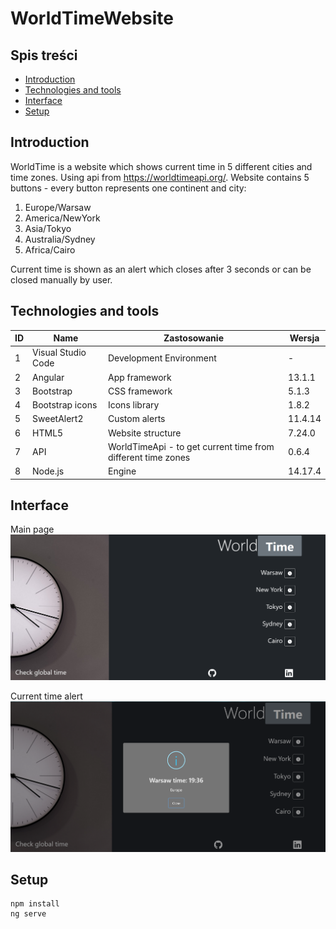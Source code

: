 # WorldTimeWebsite

## Spis treści
* [Introduction](#Introduction)
* [Technologies and tools](#Technologies-and-tools)
* [Interface](#Interface)
* [Setup](#Setup)

## Introduction
WorldTime is a website which shows current time in 5 different cities and time zones. Using api from https://worldtimeapi.org/. Website contains 5 buttons - every button represents one continent and city:
1. Europe/Warsaw
2. America/NewYork
3. Asia/Tokyo
4. Australia/Sydney
5. Africa/Cairo

Current time is shown as an alert which closes after 3 seconds or can be closed manually by user.

## Technologies and tools

| ID | Name | Zastosowanie | Wersja |
| ------- | -------|------|------| 
| 1 | Visual Studio Code | Development Environment | - |
| 2 | Angular | App framework | 13.1.1 |
| 3 | Bootstrap | CSS framework | 5.1.3 |
| 4 | Bootstrap icons | Icons library  | 1.8.2 |
| 5 | SweetAlert2 | Custom alerts | 11.4.14  |
| 6 | HTML5 | Website structure |  7.24.0 |
| 7 | API | WorldTimeApi - to get current time from different time zones | 0.6.4 |
| 8 | Node.js | Engine |  14.17.4 |

## Interface

Main page
![Main page](./imgReadme/mainPage.png) 

Current time alert
![Alert displaying current time](./imgReadme/currentTime.png) 
## Setup
```
npm install
ng serve

```
